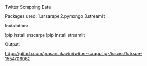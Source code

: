 Twitter Scrapping Data  

Packages used:
1.snsarape
2.pymongo
3.streamlit

Installation:

!pip install snscarpe
!pip install streamlit

Output:

https://github.com/prasanthkavin/twitter-scrapping-/issues/1#issue-1554706062

